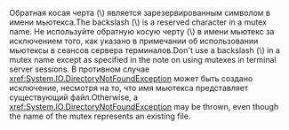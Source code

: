 <span data-ttu-id="e2353-101">Обратная косая черта (\\) является зарезервированным символом в имени мьютекса.</span><span class="sxs-lookup"><span data-stu-id="e2353-101">The backslash (\\) is a reserved character in a mutex name.</span></span> <span data-ttu-id="e2353-102">Не используйте обратную косую черту (\\) в имени мьютекс за исключением того, как указано в примечании об использовании мьютексы в сеансов сервера терминалов.</span><span class="sxs-lookup"><span data-stu-id="e2353-102">Don't use a backslash (\\) in a mutex name except as specified in the note on using mutexes in terminal server sessions.</span></span> <span data-ttu-id="e2353-103">В противном случае <xref:System.IO.DirectoryNotFoundException> может быть создано исключение, несмотря на то, что имя мьютекса представляет существующий файл.</span><span class="sxs-lookup"><span data-stu-id="e2353-103">Otherwise, a <xref:System.IO.DirectoryNotFoundException> may be thrown, even though the name of the mutex represents an existing file.</span></span>
